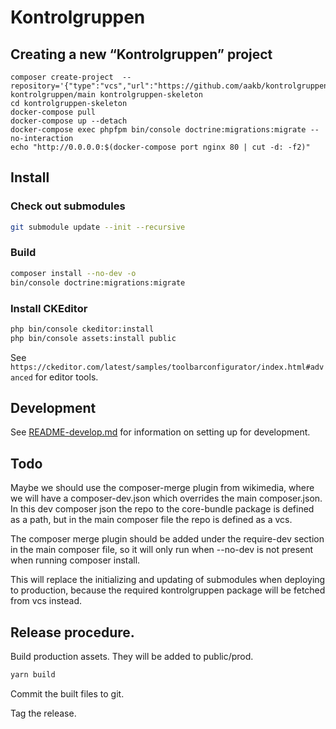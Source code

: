 # Kontrolgruppen

## Creating a new “Kontrolgruppen” project

```
composer create-project  --repository='{"type":"vcs","url":"https://github.com/aakb/kontrolgruppen"}' kontrolgruppen/main kontrolgruppen-skeleton
cd kontrolgruppen-skeleton
docker-compose pull
docker-compose up --detach
docker-compose exec phpfpm bin/console doctrine:migrations:migrate --no-interaction
echo "http://0.0.0.0:$(docker-compose port nginx 80 | cut -d: -f2)"
```

## Install

### Check out submodules
````sh
git submodule update --init --recursive
````

### Build
```sh
composer install --no-dev -o
bin/console doctrine:migrations:migrate
```

### Install CKEditor

```sh
php bin/console ckeditor:install
php bin/console assets:install public
```

See `https://ckeditor.com/latest/samples/toolbarconfigurator/index.html#advanced` for editor tools.

## Development

See [README-develop.md](README-develop.md) for information on setting up for development.

## Todo
Maybe we should use the composer-merge plugin from wikimedia, where we will have a composer-dev.json which overrides the 
main composer.json. In this dev composer json the repo to the core-bundle package is defined as a path, but in the main
composer file the repo is defined as a vcs.

The composer merge plugin should be added under the require-dev section in the main composer file, so it will only 
run when --no-dev is not present when running composer install. 

This will replace the initializing and updating of submodules when deploying to production, because the required kontrolgruppen 
package will be fetched from vcs instead.

## Release procedure.

Build production assets. They will be added to public/prod.

```sh
yarn build
```

Commit the built files to git.

Tag the release.
